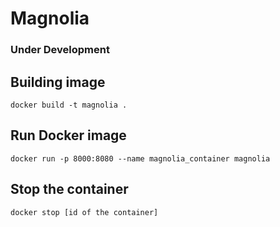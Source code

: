# Magnolia

### Under Development

## Building image

```
docker build -t magnolia .
```

## Run Docker image

```
docker run -p 8000:8080 --name magnolia_container magnolia
```

## Stop the container

```
docker stop [id of the container]
```
